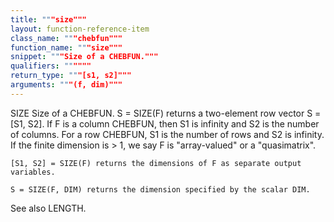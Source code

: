 ```yaml
---
title: """size"""
layout: function-reference-item
class_name: """chebfun"""
function_name: """size"""
snippet: """Size of a CHEBFUN."""
qualifiers: """"""
return_type: """[s1, s2]"""
arguments: """(f, dim)"""
---
```


 SIZE   Size of a CHEBFUN.
    S = SIZE(F) returns a two-element row vector S = [S1, S2]. If F is a column
    CHEBFUN, then S1 is infinity and S2 is the number of columns. For a row
    CHEBFUN, S1 is the number of rows and S2 is infinity. If the finite
    dimension is > 1, we say F is "array-valued" or a "quasimatrix".
 
    [S1, S2] = SIZE(F) returns the dimensions of F as separate output variables.
 
    S = SIZE(F, DIM) returns the dimension specified by the scalar DIM.
 
  See also LENGTH.
